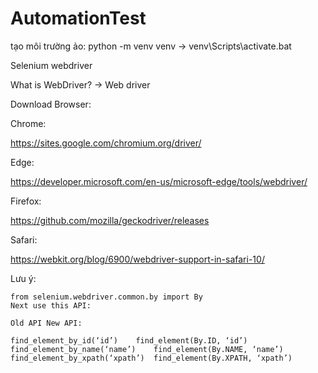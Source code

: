 # AutomationTest
tạo môi trường ảo:
    python -m venv venv
    -> venv\Scripts\activate.bat

Selenium webdriver

What is WebDriver?
-> Web driver

Download Browser:

Chrome:

https://sites.google.com/chromium.org/driver/

Edge:

https://developer.microsoft.com/en-us/microsoft-edge/tools/webdriver/

Firefox:

https://github.com/mozilla/geckodriver/releases

Safari:

https://webkit.org/blog/6900/webdriver-support-in-safari-10/

Lưu ý:

    from selenium.webdriver.common.by import By
    Next use this API:
    
    Old API	New API:
    
    find_element_by_id(‘id’)	find_element(By.ID, ‘id’)
    find_element_by_name(‘name’)	find_element(By.NAME, ‘name’)
    find_element_by_xpath(‘xpath’)	find_element(By.XPATH, ‘xpath’)